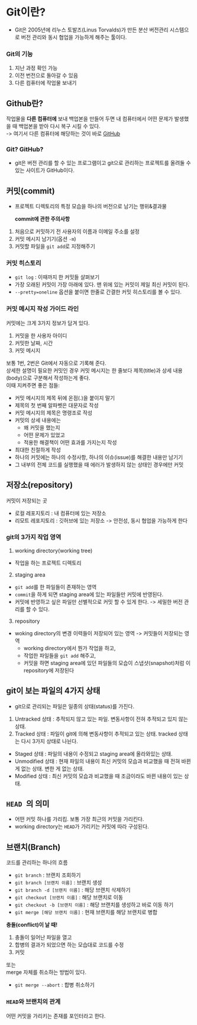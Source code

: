 # Git이란?

- Git은 2005년에 리누스 토발즈(Linus Torvalds)가 만든 분산 버전관리 시스템으로 버전 관리와 동시 협업을 가능하게 해주는 툴이다.

### Git의 기능

1. 지난 과정 확인 가능
2. 이전 번전으로 돌아갈 수 있음
3. 다른 컴퓨터에 작업물 보내기

## Github란?

작업물을 <b>다른 컴퓨터에</b> 보내 백업본을 만들어 두면 내 컴퓨터에서 어떤 문제가 발생했을 때 백업본을 받아 다시 복구 시킬 수 있다.  
-> 여기서 다른 컴퓨터에 해당하는 것이 바로 <u>GitHub</u>

### Git? GitHub?

- git은 버전 관리를 할 수 있는 프로그램이고 git으로 관리하는 프로젝트를 올려둘 수 있는 사이트가 GitHub이다.

## 커밋(commit)

- 프로젝트 디렉토리의 특정 모습을 하나의 버전으로 남기는 행위&결과물

  <b>commit에 관한 주의사항</b>

1. 처음으로 커밋하기 전 사용자의 이름과 이메일 주소를 설정
2. 커밋 메시지 남기기(옵션 `-m`)
3. 커밋할 파일을 `git add`로 지정해주기

### 커밋 히스토리

- `git log` : 이때까지 한 커밋들 살펴보기
- 가장 오래된 커밋이 가장 아래에 있다. 맨 위에 있는 커밋이 제일 최신 커밋이 된다.
- `--pretty=oneline` 옵션을 붙이면 한줄로 간결한 커밋 히스토리를 볼 수 있다.

### 커밋 메시지 작성 가이드 라인

커밋에는 크게 3가지 정보가 담겨 있다.

1. 커밋을 한 사용자 아이디
2. 커밋한 날짜, 시간
3. 커밋 메시지

보통 1번, 2번은 Git에서 자동으로 기록해 준다.  
상세한 설명이 필요한 커밋인 경우 커밋 메시지는 한 줄보다 제목(title)과 상세 내용(body)으로 구분해서 작성하는게 좋다.  
이때 지켜주면 좋은 점들:

- 커밋 메시지의 제목 뒤에 온점(.)을 붙이지 말기
- 제목의 첫 번째 알파벳은 대문자로 작성
- 커밋 메시지의 제목은 명령조로 작성
- 커밋의 상세 내용에는
  - 왜 커밋을 했는지
  - 어떤 문제가 있었고
  - 적용한 해결책이 어떤 효과를 가지는지 작성
- 최대한 친절하게 작성
- 하나의 커밋에는 하나의 수정사항, 하나의 이슈(issue)를 해결한 내용만 남기기
- 그 내부의 전체 코드를 실행했을 때 에러가 발생하지 않는 상태인 경우에만 커밋

## 저장소(repository)

커밋이 저장되는 곳

- 로컬 레포지토리 : 내 컴퓨터에 있는 저장소
- 리모트 레포지토리 : 깃허브에 있는 저장소 -> 안전성, 동시 협업을 가능하게 한다

### git의 3가지 작업 영역

1. working directory(working tree)

- 작업을 하는 프로젝트 디렉토리

2. staging area

- `git add`를 한 파일들이 존재하는 영역
- `commit`을 하게 되면 staging area에 있는 파일들만 커밋에 반영된다.
- 커밋에 반영하고 싶은 파일만 선별적으로 커밋 할 수 있게 한다. -> 세밀한 버전 관리를 할 수 있다.

3. repository

- woking directory의 변경 이력들이 저장되어 있는 영역 -> 커밋들이 저장되는 영역
  - working directory에서 뭔가 작업을 하고,
  - 작업한 파일들을 `git add` 해주고,
  - 커밋을 하면 staging area에 있던 파일들의 모습이 스냅샷(snapshot)처럼 이 repository에 저장된다

## git이 보는 파일의 4가지 상태

- git으로 관리되는 파일은 일종의 상태(status)를 가진다.

1. Untracked 상태 : 추적되지 않고 있는 파일. 변동사항이 전혀 추적되고 있지 않는 상태.
2. Tracked 상태 : 파일이 git에 의해 변동사항이 추적되고 있는 상태. tracked 상태는 다시 3가지 상태로 나뉜다.

- Staged 상태 : 파일의 내용이 수정되고 staging area에 올라와있는 상태.
- Unmodified 상태 : 현재 파일의 내용이 최신 커밋의 모습과 비교했을 때 전혀 바뀐 게 없는 상태. 변한 게 없는 상태.
- Modified 상태 : 최신 커밋의 모습과 비교했을 때 조금이라도 바뀐 내용이 있는 상태.

## `HEAD `의 의미

- 어떤 커밋 하나를 가리킴. 보통 가장 최근의 커밋을 가리킨다.
- working directory는 `HEAD`가 가리키는 커밋에 따라 구성된다.

## 브랜치(Branch)

코드를 관리하는 하나의 흐름

- `git branch` : 브랜치 조회하기
- `git branch [브랜치 이름]` : 브랜치 생성
- `git branch -d [브랜치 이름]` : 해당 브랜치 삭제하기
- `git checkout [브랜치 이름]` : 해당 브랜치로 이동
- `git checkout -b [브랜치 이름]` : 해당 브랜치를 생성하고 바로 이동 하기
- `git merge [해당 브랜치 이름]` : 현재 브랜치를 해당 브랜치로 병합

<b>충돌(conflict)이 날 때!</b>

1. 충돌이 일어난 파일을 열고
2. 합병의 결과가 되었으면 하는 모습대로 코드를 수정
3. 커밋

또는  
merge 자체를 취소하는 방법이 있다.

- `git merge --abort` : 합병 취소하기

### `HEAD`와 브랜치의 관계

어떤 커밋을 가리키는 존재를 포인터라고 한다.
